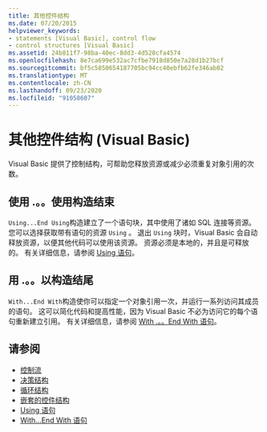 ```yaml
---
title: 其他控件结构
ms.date: 07/20/2015
helpviewer_keywords:
- statements [Visual Basic], control flow
- control structures [Visual Basic]
ms.assetid: 24b811f7-98ba-40ec-8dd3-4d528cfa4574
ms.openlocfilehash: 8e7ca699e532ac7cfbe7918d850e7a28d1b27bcf
ms.sourcegitcommit: bf5c5850654187705bc94cc40ebfb62fe346ab02
ms.translationtype: MT
ms.contentlocale: zh-CN
ms.lasthandoff: 09/23/2020
ms.locfileid: "91058607"
---
```

# <a name="other-control-structures-visual-basic"></a>其他控件结构 (Visual Basic)

Visual Basic 提供了控制结构，可帮助您释放资源或减少必须重复对象引用的次数。  
  
## <a name="usingend-using-construction"></a>使用 .。。使用构造结束  

 `Using...End Using`构造建立了一个语句块，其中使用了诸如 SQL 连接等资源。 您可以选择获取带有语句的资源 `Using` 。 退出 `Using` 块时，Visual Basic 会自动释放资源，以便其他代码可以使用该资源。 资源必须是本地的，并且是可释放的。 有关详细信息，请参阅 [Using 语句](../../../language-reference/statements/using-statement.md)。  
  
## <a name="withend-with-construction"></a>用 .。。以构造结尾  

 `With...End With`构造使你可以指定一个对象引用一次，并运行一系列访问其成员的语句。 这可以简化代码和提高性能，因为 Visual Basic 不必为访问它的每个语句重新建立引用。 有关详细信息，请参阅 [With .。。End With 语句](../../../language-reference/statements/with-end-with-statement.md)。  
  
## <a name="see-also"></a>请参阅

- [控制流](index.md)
- [决策结构](decision-structures.md)
- [循环结构](loop-structures.md)
- [嵌套的控件结构](nested-control-structures.md)
- [Using 语句](../../../language-reference/statements/using-statement.md)
- [With...End With 语句](../../../language-reference/statements/with-end-with-statement.md)
